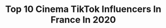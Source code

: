 ---
title: Top 10 Cinema TikTok Influencers In France In 2020
description: >-
  Find top cinema TikTok influencers in France in 2020. Most popular hashtags: #cinema #coronavirus #challenge #dance.
platform: TikTok
profiles:
  - username: "cagira"
    fullname: >-
      Philou03
    location: "France"
    followers: 6116
    engagement: 1742
    commentsToLikes: 0.069632
    id: ck9gnt21txyqm0j78928ftvnz
    verified: false
    hashtags: "#aulit, #muamed, #lafoliemeguette, #amour"
  - username: "allocine"
    fullname: >-
      Alloooociney
    location: "France"
    followers: 221202
    engagement: 1704
    commentsToLikes: 0.011891
    id: ck999tza7ef2f0j78go481vsk
    verified: true
    hashtags: "#ocean, #jour25, #taslaref, #recette"
  - username: "souleymanesurtiktok"
    fullname: >-
      Souleymane Touré
    location: "France"
    followers: 23284
    engagement: 1666
    commentsToLikes: 0.029100
    id: ck9eo54atmiq60j78tucbmmi5
    verified: false
    hashtags: "#avantmaintenant"
  - username: "cstar"
    fullname: >-
      CSTAR
    location: "France"
    followers: 93806
    engagement: 934
    commentsToLikes: 0.014440
    id: ckac85tr2f8zu0i785upvpg2i
    verified: true
    hashtags: "#westernunion, #mwaka, #loladubini, #diams"
  - username: "kenji.isidor"
    fullname: >-
      Kenji Isidor
    location: "France"
    followers: 2135
    engagement: 818
    commentsToLikes: 0.087549
    id: cka6kv92n0me70i78r1e98xlq
    verified: false
    hashtags: "#devinecefilm, #bisexual, #50nuancesdegrey, #asmr"
  - username: "thefilmserie_video_world"
    fullname: >-
      Filmsériévideo.world
    location: "France"
    followers: 2276
    engagement: 1254
    commentsToLikes: 0.051914
    id: ck9jxlsjt1a160j784pmsxrzf
    verified: false
    hashtags: "#love, #algerie, #wolswogen, #cars"
  - username: "lolocsh"
    fullname: >-
      lolocsht
    location: "France"
    followers: 5199
    engagement: 1109
    commentsToLikes: 0.098242
    id: cka7os6il407b0i788fiuwdeu
    verified: false
    hashtags: "#team80, #galere, #rienamettre, #vieux"
  - username: "yannis_kingston"
    fullname: >-
      Yannis_kgn
    location: "France"
    followers: 21839
    engagement: 1787
    commentsToLikes: 0.066832
    id: ckac9jwwlg7o70i78hov6q6mg
    verified: false
    hashtags: "#fluoshow, #signeastros, #trompercestmal, #deconfinement"
  - username: "carolinepinguet"
    fullname: >-
      carolinepinguet
    location: "France"
    followers: 291456
    engagement: 2895
    commentsToLikes: 0.007760
    id: ck976ujar18vl0j78y7w5wz4p
    verified: false
    hashtags: "#anneau, #soutien, #tutorial, #bebe"
  - username: "romandoduik"
    fullname: >-
      Roman Doduik
    location: "France"
    followers: 468909
    engagement: 2463
    commentsToLikes: 0.011104
    id: ck9shjai4tpfk0j7817ue23cl
    verified: false
    hashtags: "#anniversaire, #livre, #youtubeur, #ouichallenge"
---